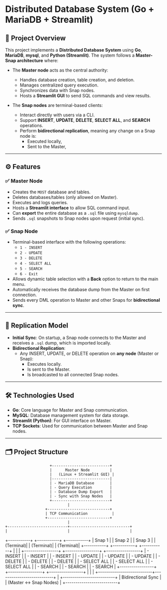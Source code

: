 # Distributed Database System (Go + MariaDB + Streamlit)

## 📌 Project Overview

This project implements a **Distributed Database System** using **Go**, **MariaDB**, **mysql**, and **Python (Streamlit)**. The system follows a **Master-Snap architecture** where:

- The **Master node** acts as the central authority:
  - Handles database creation, table creation, and deletion.
  - Manages centralized query execution.
  - Synchronizes data with Snap nodes.
  - Hosts a **Streamlit GUI** to send SQL commands and view results.

- The **Snap nodes** are terminal-based clients:
  - Interact directly with users via a CLI.
  - Support **INSERT**, **UPDATE**, **DELETE**, **SELECT ALL**, and **SEARCH** operations.
  - Perform **bidirectional replication**, meaning any change on a Snap node is:
    - Executed locally,
    - Sent to the Master,

---

## ⚙️ Features

### ✅ Master Node
- Creates the `MOST` database and tables.
- Deletes databases/tables (only allowed on Master).
- Executes and logs queries.
- Hosts a **Streamlit interface** to allow SQL command input.
- Can **export** the entire database as a `.sql` file using `mysqldump`.
- Sends `.sql` snapshots to Snap nodes upon request (initial sync).

### ✅ Snap Node
- Terminal-based interface with the following operations:
  - `1 - INSERT`
  - `2 - UPDATE`
  - `3 - DELETE`
  - `4 - SELECT ALL`
  - `5 - SEARCH`
  - `6 - Exit`
- Allows dynamic table selection with a **Back** option to return to the main menu.
- Automatically receives the database dump from the Master on first connection.
- Sends every DML operation to Master and other Snaps for **bidirectional sync**.

---

## 🔄 Replication Model

- **Initial Sync**: On startup, a Snap node connects to the Master and receives a `.sql` dump, which is imported locally.
- **Bidirectional Replication**:
  - Any INSERT, UPDATE, or DELETE operation on **any node** (Master or Snap):
    - Executes locally.
    - Is sent to the Master.
    - Is broadcasted to all connected Snap nodes.

---

## 🛠️ Technologies Used
- **Go**: Core language for Master and Snap communication.
- **MySQL**: Database management system for data storage.
- **Streamlit (Python)**: For GUI interface on Master.
- **TCP Sockets**: Used for communication between Master and Snap nodes.

---

## 🗂️ Project Structure




                        +--------------------------+
                        |      Master Node         |
                        |   (Linux + Streamlit GUI) |
                        |--------------------------|
                        | - MariaDB Database       |
                        | - Query Execution        |
                        | - Database Dump Export   |
                        | - Sync with Snap Nodes   |
                        +--------------------------+
                                |
                      +----------------------------+
                      | TCP Communication           |
                      +----------------------------+
                                |
    +---------------------------+---------------------------+
    |                           |                           |
+-----------+             +-----------+             +-----------+
|  Snap 1   |             |  Snap 2   |             |  Snap 3   |
|  (Terminal)|             |  (Terminal)|             |  (Terminal)|
+-----------+             +-----------+             +-----------+
    |                           |                           |
+-----------------+        +-----------------+        +-----------------+
| - INSERT        |        | - INSERT        |        | - INSERT        |
| - UPDATE        |        | - UPDATE        |        | - UPDATE        |
| - DELETE        |        | - DELETE        |        | - DELETE        |
| - SELECT ALL    |        | - SELECT ALL    |        | - SELECT ALL    |
| - SEARCH        |        | - SEARCH        |        | - SEARCH        |
+-----------------+        +-----------------+        +-----------------+
    |                           |                           |
    +---------------------------+---------------------------+
                                |
                          +--------------------------+
                          | Bidirectional Sync       |
                          | (Master <-> Snap Nodes)  |
                          +--------------------------+
                                              
                             

